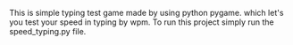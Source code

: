 This is simple typing test game made by using python pygame. which let's you test your speed in typing by wpm.
To run this project simply run the speed_typing.py file.
